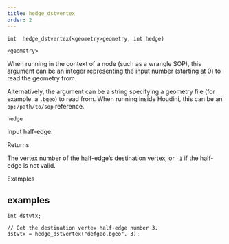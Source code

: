 ```yaml
---
title: hedge_dstvertex
order: 2
---
```

`int  hedge_dstvertex(<geometry>geometry, int hedge)`

`<geometry>`

When running in the context of a node (such as a wrangle SOP), this argument can be an integer representing the input number (starting at 0) to read the geometry from.

Alternatively, the argument can be a string specifying a geometry file (for example, a `.bgeo`) to read from. When running inside Houdini, this can be an `op:/path/to/sop` reference.

`hedge`

Input half-edge.

Returns

The vertex number of the half-edge’s destination vertex, or `-1` if the half-edge is not valid.

Examples

## examples

```vex
int dstvtx;

// Get the destination vertex half-edge number 3.
dstvtx = hedge_dstvertex("defgeo.bgeo", 3);

```
